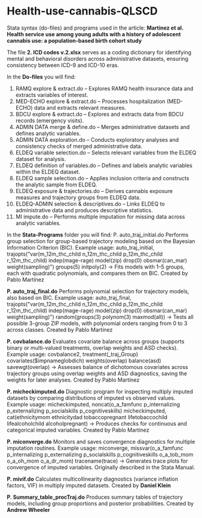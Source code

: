 # Health-use-cannabis-QLSCD

Stata syntax (do-files) and programs used in the article:
**Martinez et al. Health service use among young adults with a history of adolescent cannabis use: a population-based birth cohort study**

The file **2. ICD codes v.2.xlsx** serves as a coding dictionary for identifying mental and behavioral disorders across administrative datasets, ensuring consistency between ICD-9 and ICD-10 eras.

In the **Do-files** you will find:
1. RAMQ explore & extract.do – Explores RAMQ health insurance data and extracts variables of interest.
2. MED-ECHO explore & extract.do – Processes hospitalization (MED-ECHO) data and extracts relevant measures.
3. BDCU explore & extract.do – Explores and extracts data from BDCU records (emergency visits).
4. ADMIN DATA merge & define.do – Merges administrative datasets and defines analytic variables.
5. ADMIN DATA exploration.do – Conducts exploratory analyses and consistency checks of merged administrative data.
6. ELDEQ variable selection.do – Selects relevant variables from the ELDEQ dataset for analysis.
7. ELDEQ definition of variables.do – Defines and labels analytic variables within the ELDEQ dataset.
8. ELDEQ sample selection.do – Applies inclusion criteria and constructs the analytic sample from ELDEQ.
9. ELDEQ exposure & trajectories.do – Derives cannabis exposure measures and trajectory groups from ELDEQ data.
10. ELDEQ-ADMIN selection & descriptives.do – Links ELDEQ to administrative data and produces descriptive statistics.
11. MI impute.do – Performs multiple imputation for missing data across analytic variables.

In the **Stata-Programs** folder you will find:
P. auto\_traj\_initial.do
Performs group selection for group-based trajectory modeling based on the Bayesian Information Criterion (BIC).
Example usage:
    auto_traj_initial, trajopts("var(m_12m_thc_child n_12m_thc_child p_12m_thc_child r_12m_thc_child) indep(mage-rage) model(zip) drop(0) obsmar(can_mar) weight(sampling)") groups(5) initpoly(2)
→ Fits models with 1–5 groups, each with quadratic polynomials, and compares them on BIC.
Created by Pablo Martínez

**P. auto\_traj\_final.do**
Performs polynomial selection for trajectory models, also based on BIC.
Example usage:
    auto_traj_final, trajopts("var(m_12m_thc_child n_12m_thc_child p_12m_thc_child r_12m_thc_child) indep(mage-rage) model(zip) drop(0) obsmar(can_mar) weight(sampling)") random(groups(3) polynom(3) maxmod(all))
→ Tests all possible 3-group ZIP models, with polynomial orders ranging from 0 to 3 across classes.
Created by Pablo Martínez

**P. covbalance.do**
Evaluates covariate balance across groups (supports binary or multi-valued treatments, overlap weights and ASD checks).
Example usage:
    covbalance2, treatment(_traj_Group) covariates($impnameglobdich) weights(overlap) balance(asd) savewgt(overlap)
→ Assesses balance of dichotomous covariates across trajectory groups using overlap weights and ASD diagnostics, saving the weights for later analyses.
Created by Pablo Martínez

**P. micheckimputed.do**
Diagnostic program for inspecting multiply imputed datasets by comparing distributions of imputed vs observed values.
Example usage:
    micheckimputed, noncat(o_a_famfunc p_internalizing p_externalizing p_socialskills p_cognitiveskills)
    micheckimputed, cat(ethnicitymom ethnicitydad tobaccopregnant lifetobaccochild lifealcoholchild alcoholpregnant)
→ Produces checks for continuous and categorical imputed variables.
Created by Pablo Martínez

**P. miconverge.do**
Monitors and saves convergence diagnostics for multiple imputation routines.
Example usage:
    miconverge, missvar(o_a_famfunc p_internalizing p_externalizing p_socialskills p_cognitiveskills o_a_tob_mom o_a_oh_mom o_a_dr_mom) tracename(trace)
→ Generates trace plots for convergence of imputed variables.
Originally described in the Stata Manual.

**P. mivif.do**
Calculates multicollinearity diagnostics (variance inflation factors, VIF) in multiply imputed datasets.
Created by **Daniel Klein**

**P. Summary_table_procTraj.do**
Produces summary tables of trajectory models, including group proportions and posterior probabilities.
Created by **Andrew Wheeler**
